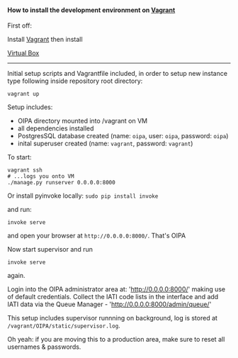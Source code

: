 #### How to install the development environment on [Vagrant](https://www.vagrantup.com/)

First off:

Install [Vagrant](https://www.vagrantup.com/) then install 

[Virtual Box](https://www.virtualbox.org/wiki/Downloads)

--------
Initial setup scripts and Vagrantfile included,
in order to setup new instance type following inside repository root directory:

```#!bash
vagrant up
```

Setup includes:
 - OIPA directory mounted into /vagrant on VM
 - all dependencies installed
 - PostgresSQL database created (name: `oipa`, user: `oipa`, password: `oipa`)
 - inital superuser created (name: `vagrant`, password: `vagrant`)

To start:

```#!bash
vagrant ssh
# ...logs you onto VM
./manage.py runserver 0.0.0.0:8000
```

Or install pyinvoke locally: `sudo pip install invoke`

and run:

```#!bash
invoke serve
```

and open your browser at `http://0.0.0.0:8000/`. That's OIPA

Now start supervisor and run 

```#!bash
invoke serve
```

again.

Login into the OIPA administrator area at: 'http://0.0.0.0:8000/' making use of default credentials. Collect the IATI code lists in the interface and add IATI data via the Queue Manager - 'http://0.0.0.0:8000/admin/queue/'

This setup includes supervisor runnning on background, log is stored at `/vagrant/OIPA/static/supervisor.log`.

Oh yeah: if you are moving this to a production area, make sure to reset all usernames & passwords.
